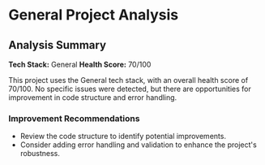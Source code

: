# General Project Analysis

## Analysis Summary

**Tech Stack:** General
**Health Score:** 70/100

This project uses the General tech stack, with an overall health score of 70/100. No specific issues were detected, but there are opportunities for improvement in code structure and error handling.

### Improvement Recommendations

- Review the code structure to identify potential improvements.
- Consider adding error handling and validation to enhance the project's robustness.